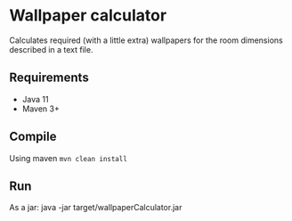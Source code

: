 # Wallpaper calculator
Calculates required (with a little extra) wallpapers for the room dimensions described in a text file.
## Requirements
- Java 11
- Maven 3+
## Compile
Using maven `mvn clean install`
## Run
As a jar: java -jar target/wallpaperCalculator.jar